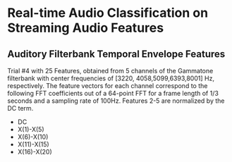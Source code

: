 # Real-time Audio Classification on Streaming Audio Features

## Auditory Filterbank Temporal Envelope Features
Trial #4 with 25 Features, obtained from 5 channels of the Gammatone filterbank with center frequencies of [3220, 4058,5099,6393,8001] Hz, respectively.
The feature vectors for each channel correspond to the following FFT coefficients out of a 64-point FFT for a frame length of 1/3 seconds and a sampling rate of 100Hz. Features 2-5 are normalized by the DC term.
- DC
-  X(1)-X(5)
- X(6)-X(10)
-  X(11)-X(15)
-   X(16)-X(20)

